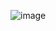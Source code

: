 ![image](https://github.com/Vasanthkarri/helloworld/assets/95275323/377ef4bf-02c4-4635-b90e-76efacc2b3ba)
